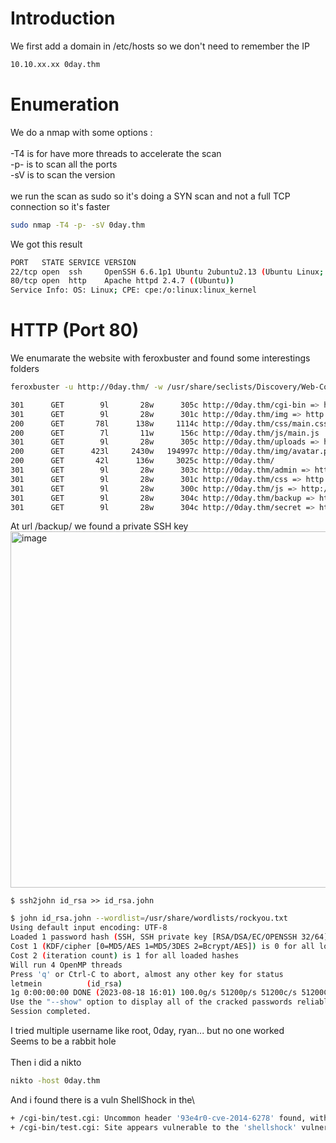 # Introduction

We first add a domain in /etc/hosts so we don't need to remember the IP
```bash
10.10.xx.xx 0day.thm
```

# Enumeration

We do a nmap with some options :\
\
-T4 is for have more threads to accelerate the scan\
-p- is to scan all the ports\
-sV is to scan the version\
\
we run the scan as sudo so it's doing a SYN scan and not a full TCP connection so it's faster

```bash
sudo nmap -T4 -p- -sV 0day.thm
```

We got this result
```bash
PORT   STATE SERVICE VERSION
22/tcp open  ssh     OpenSSH 6.6.1p1 Ubuntu 2ubuntu2.13 (Ubuntu Linux; protocol 2.0)
80/tcp open  http    Apache httpd 2.4.7 ((Ubuntu))
Service Info: OS: Linux; CPE: cpe:/o:linux:linux_kernel
```

# HTTP (Port 80)
We enumarate the website with feroxbuster and found some interestings folders

```bash
feroxbuster -u http://0day.thm/ -w /usr/share/seclists/Discovery/Web-Content/directory-list-2.3-medium.txt
```

```bash
301      GET        9l       28w      305c http://0day.thm/cgi-bin => http://0day.thm/cgi-bin/
301      GET        9l       28w      301c http://0day.thm/img => http://0day.thm/img/
200      GET       78l      138w     1114c http://0day.thm/css/main.css
200      GET        7l       11w      156c http://0day.thm/js/main.js
301      GET        9l       28w      305c http://0day.thm/uploads => http://0day.thm/uploads/
200      GET      423l     2430w   194997c http://0day.thm/img/avatar.png
200      GET       42l      136w     3025c http://0day.thm/
301      GET        9l       28w      303c http://0day.thm/admin => http://0day.thm/admin/
301      GET        9l       28w      301c http://0day.thm/css => http://0day.thm/css/
301      GET        9l       28w      300c http://0day.thm/js => http://0day.thm/js/
301      GET        9l       28w      304c http://0day.thm/backup => http://0day.thm/backup/
301      GET        9l       28w      304c http://0day.thm/secret => http://0day.thm/secret/
```

At url /backup/ we found a private SSH key\
<img width="570" alt="image" src="https://github.com/MaTe0r/tryhackme.com/assets/94843357/f73e3c99-906a-4a4a-8686-8b5fdb7be74e">

```
$ ssh2john id_rsa >> id_rsa.john
```

```bash
$ john id_rsa.john --wordlist=/usr/share/wordlists/rockyou.txt 
Using default input encoding: UTF-8
Loaded 1 password hash (SSH, SSH private key [RSA/DSA/EC/OPENSSH 32/64])
Cost 1 (KDF/cipher [0=MD5/AES 1=MD5/3DES 2=Bcrypt/AES]) is 0 for all loaded hashes
Cost 2 (iteration count) is 1 for all loaded hashes
Will run 4 OpenMP threads
Press 'q' or Ctrl-C to abort, almost any other key for status
letmein          (id_rsa)     
1g 0:00:00:00 DONE (2023-08-18 16:01) 100.0g/s 51200p/s 51200c/s 51200C/s teiubesc..letmein
Use the "--show" option to display all of the cracked passwords reliably
Session completed.
```

I tried multiple username like root, 0day, ryan... but no one worked\
Seems to be a rabbit hole\
\
Then i did a nikto
```bash
nikto -host 0day.thm
```

And i found there is a vuln ShellShock in the\
```bash
+ /cgi-bin/test.cgi: Uncommon header '93e4r0-cve-2014-6278' found, with contents: true.
+ /cgi-bin/test.cgi: Site appears vulnerable to the 'shellshock' vulnerability. See: http://cve.mitre.org/cgi-bin/cvename.cgi?name=CVE-2014-6271
```
